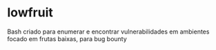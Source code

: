 # lowfruit

Bash criado para enumerar e encontrar vulnerabilidades em ambientes focado em frutas baixas, para bug bounty 
